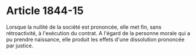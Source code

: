# Article 1844-15

Lorsque la nullité de la société est prononcée, elle met fin, sans rétroactivité, à l'exécution du contrat.   A l'égard de la personne morale qui a pu prendre naissance, elle produit les effets d'une dissolution prononcée par justice.